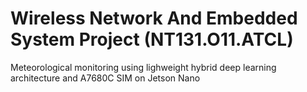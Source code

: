 # Wireless Network And Embedded System Project (NT131.O11.ATCL)
Meteorological monitoring using lighweight hybrid deep learning architecture and A7680C SIM on Jetson Nano

